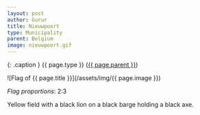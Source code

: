 ```yaml
---
layout: post
author: Gurur
title: Nieuwpoort
type: Municipality
parent: Belgium
image: nieuwpoort.gif
---
```

{: .caption }
{{ page.type }} ([{{ page.parent }}](/2019/03/14/belgium.html))

![Flag of {{ page.title }}](/assets/img/{{ page.image }})

*Flag proportions*: 2:3

Yellow field with a black lion on a black barge holding a black axe.
